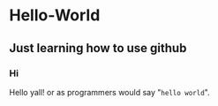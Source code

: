 # Hello-World
Just learning how to use **github**
---
### Hi
Hello yall! or as programmers would say "`hello world`". 

